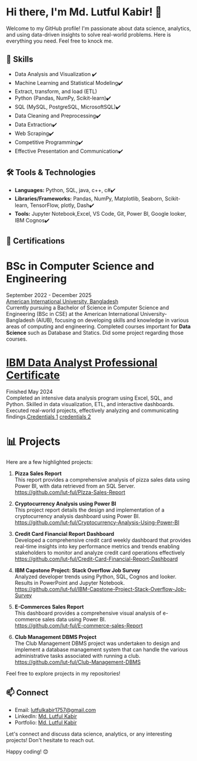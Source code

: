 # Hi there, I'm Md. Lutful Kabir! 👋

Welcome to my GitHub profile! I'm passionate about data science, analytics, and using data-driven insights to solve real-world problems. Here is everything you need. Feel free to knock me.
## 🌟 Skills

- Data Analysis and Visualization ✔️
- Machine Learning and Statistical Modeling✔️
- Extract, transform, and load (ETL)
- Python (Pandas, NumPy, Scikit-learn)✔️
- SQL (MySQL, PostgreSQL, MicrosoftSQL)✔️
- Data Cleaning and Preprocessing✔️
- Data Extraction✔️
- Web Scraping✔️
- Competitive Programming✔️
- Effective Presentation and Communication✔️
<!-- - Big Data Technologies (Hadoop, Spark) -->

## 🛠️ Tools & Technologies

- **Languages:** Python, SQL, java, c++, c#✔️
- **Libraries/Frameworks:** Pandas, NumPy, Matplotlib, Seaborn, Scikit-learn, TensorFlow, plotly, Dash✔️
- **Tools:** Jupyter Notebook,Excel, VS Code, Git, Power BI, Google looker, IBM Cognos✔️
<!-- - **Big Data:** Hadoop, Spark -->
## 🥇 Certifications
# **BSc in Computer Science and Engineering**<br/>
September 2022 - December 2025<br/>
[American International University, Bangladesh](https://www.aiub.edu/)<br/>
Currently pursuing a Bachelor of Science in Computer Science and Engineering (BSc in CSE) at the American International University-Bangladesh (AIUB), focusing on developing skills and knowledge in various areas of computing and engineering. Completed courses important for **Data Science** such as Database and Statics. Did some project regarding those courses.
# **[IBM Data Analyst Professional Certificate](https://coursera.org/share/60255c8f5759a5ce46a4aaccf5011bd6)** <br/>
Finished May 2024<br/>
Completed an intensive data analysis program using Excel, SQL, and Python. Skilled in data visualization, ETL, and interactive dashboards. Executed real-world projects, effectively analyzing and communicating findings.[Credentials 1](https://www.credly.com/badges/fd61999f-3400-4264-a9b4-6ce1b51b848e/public_url) [credentials 2](https://coursera.org/share/60255c8f5759a5ce46a4aaccf5011bd6) <br/>

# 📊 Projects

Here are a few highlighted projects:

1. **Pizza Sales Report**</br>
   This report provides a comprehensive analysis of pizza sales data using Power BI, with data retrieved from an SQL Server.</br>
   https://github.com/lut-ful/PIzza-Sales-Report </br>
2. **Cryptocurrency Analysis using Power BI**</br>
   This project report details the design and implementation of a cryptocurrency analysis dashboard using Power BI.</br>
   https://github.com/lut-ful/Cryptocurrency-Analysis-Using-Power-BI </br>
3. **Credit Card Financial Report Dashboard** </br>
   Developed a comprehensive credit card weekly dashboard that provides real-time insights into key performance metrics and trends enabling stakeholders to monitor and analyze credit card operations effectively </br>
   https://github.com/lut-ful/Credit-Card-Financial-Report-Dashboard </br>
5. **IBM Capstone Project: Stack Overflow Job Survey** </br>
Analyzed developer trends using Python, SQL, Cognos and looker. Results in PowerPoint and Jupyter Notebook. </br>
https://github.com/lut-ful/IBM-Capstone-Project-Stack-Overflow-Job-Survey </br>

4. **E-Commerces Sales Report** </br>
   This dashboard provides a comprehensive visual analysis of e-commerce sales data using Power BI.</br>
   https://github.com/lut-ful/E-commerce-sales-Report </br>
5. **Club Management DBMS Project** </br>
The Club Management DBMS project was undertaken to design and implement a database management system that can handle the various administrative tasks associated with running a club. </br>
https://github.com/lut-ful/Club-Management-DBMS </br>
   
<!--
2. **Project Name**</br>
   - Description: Brief description of the project.
   - Technologies Used: List of tools and technologies.
   - [Link to Project](link)
-->

Feel free to explore projects in my repositories!

## 📫 Connect

- Email: lutfulkabir1757@gmail.com
- LinkedIn: [Md. Lutful Kabir](https://www.linkedin.com/in/mdlutfulkabir/)
- Portfolio: [Md. Lutful Kabir](https://www.datascienceportfol.io/mdlutfulkabir)

Let's connect and discuss data science, analytics, or any interesting projects! Don't hesitate to reach out.

Happy coding! 😊
